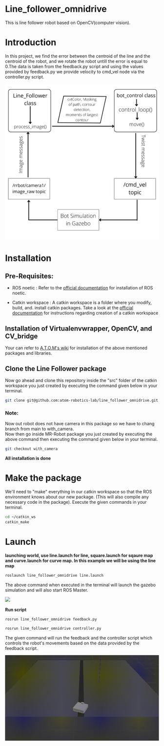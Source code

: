 # Line_follower_omnidrive

This is line follower robot based on OpenCV(computer vision).
# Introduction
In this project, we find the error between the centroid of the line and the centroid of the robot, and we rotate the robot untill the error is equal to 0.The data is taken from the feedback.py script and using the values provided by feedback.py we provide velocity to cmd_vel node via the controller.py script.

<img src = "https://github.com/atom-robotics-lab/line_follower/blob/main/Assets/work_flow.png" >

#

# Installation

## Pre-Requisites:
- ROS noetic : Refer to the [official documentation](http://wiki.ros.org/noetic/Installation/Ubuntu) for installation of ROS noetic.
               
- Catkin workspace : A catkin workspace is a folder where you modify, build, and. install catkin packages. Take a look at the [official documentation](http://wiki.ros.org/catkin/Tutorials/create_a_workspace) for instructions regarding creation of a catkin workspace


## Installation of Virtualenvwrapper, OpenCV, and CV_bridge

Your can refer to [A.T.O.M's wiki](https://atom-robotics-lab.github.io/wiki/setup/virtualenv.html) for installation of the above mentioned packages and libraries.


## Clone the Line Follower package
Now go ahead and clone this repository inside the "src" folder of the catkin workspace you just created by executing the command given below in your terminal.
```bash
git clone git@github.com:atom-robotics-lab/line_follower_omnidrive.git
```

### Note:

Now out robot does not have camera in this package so we have to chang branch from main to with_camera.   
Now then go inside MR-Robot package you just created by executing the above command then executing the command given below in your terminal.
```bash
git checkout with_camera 
```
__All installation is done__

# Make the package
We'll need to "make" everything in our catkin workspace so that the ROS environment knows about our new package.  (This will also compile any necessary code in the package). Execute the given commands in your terminal.

```bash
cd ~/catkin_ws
catkin_make
```

# Launch

__launching world, use line.launch for line, square.launch for sqaure map and curve.launch for curve map. In this example we will be using the line map__

```bash
roslaunch line_follower_omnidrive line.launch
```
The above command when executed in the terminal will launch the gazebo simulation and will also start ROS Master.

<img src = "https://github.com/atom-robotics-lab/line_follower_omnidrive/bl/Assets/first.png" >


__Run script__

```bash
rosrun line_follower_omnidrive feedback.py
```
```bash
rosrun line_follower_omnidrive controller.py
```

The given command will run the feedback and the controller script which controls the robot's movements based on the data provided by the feedback script.

<img src = "https://github.com/atom-robotics-lab/line_follower_omnidrive/blob/ros/assets/random.gif" >




